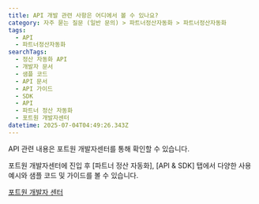 ```yaml
---
title: API 개발 관련 사항은 어디에서 볼 수 있나요?
category: 자주 묻는 질문 (일반 문의) > 파트너정산자동화 > 파트너정산자동화
tags:
  - API
  - 파트너정산자동화
searchTags:
  - 정산 자동화 API
  - 개발자 문서
  - 샘플 코드
  - API 문서
  - API 가이드
  - SDK
  - API
  - 파트너 정산 자동화
  - 포트원 개발자센터
datetime: 2025-07-04T04:49:26.343Z
---
```


API 관련 내용은 포트원 개발자센터를 통해 확인할 수 있습니다.

포트원 개발자센터에 진입 후 \[파트너 정산 자동화], \[API & SDK] 탭에서 다양한 사용 예시와 샘플 코드 및 가이드를 볼 수 있습니다.

[포트원 개발자 센터](https://developers.portone.io/platform/ko/readme)
